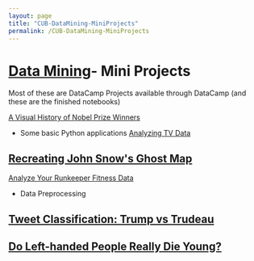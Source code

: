```yaml
---
layout: page
title: "CUB-DataMining-MiniProjects"
permalink: /CUB-DataMining-MiniProjects
---
```


# [Data Mining](DataMining.md)- Mini Projects
Most of these are DataCamp Projects available through DataCamp (and these are the finished notebooks)

[A Visual History of Nobel Prize Winners](CUB-DataMining/Mini-Projects/NobelPrize/nobelprize-notebook.html)
- Some basic Python applications
[Analyzing TV Data](CUB-DataMining/Mini-Projects/TV/TVdata.html)

[Recreating John Snow's Ghost Map](CUB-DataMining/Mini-Projects/Map/GhostMap.html)
- 

[Analyze Your Runkeeper Fitness Data](CUB-DataMining/Mini-Projects/Fitness/FitnessData.html)
- Data Preprocessing 

[Tweet Classification: Trump vs Trudeau](CUB-DataMining/Mini-Projects/Tweets/TweetClassification.html)
- 

[Do Left-handed People Really Die Young?](CUB-DataMining/Mini-Projects/LeftHand/LHDieYoung.html)
- 